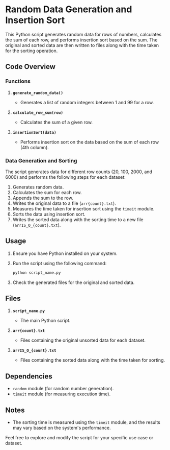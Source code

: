 # Random Data Generation and Insertion Sort

This Python script generates random data for rows of numbers, calculates the sum of each row, and performs insertion sort based on the sum. The original and sorted data are then written to files along with the time taken for the sorting operation.

## Code Overview

### Functions

1. **`generate_random_data()`**
   - Generates a list of random integers between 1 and 99 for a row.

2. **`calculate_row_sum(row)`**
   - Calculates the sum of a given row.

3. **`insertionSort(data)`**
   - Performs insertion sort on the data based on the sum of each row (4th column).

### Data Generation and Sorting

The script generates data for different row counts (20, 100, 2000, and 6000) and performs the following steps for each dataset:

1. Generates random data.
2. Calculates the sum for each row.
3. Appends the sum to the row.
4. Writes the original data to a file (`arr{count}.txt`).
5. Measures the time taken for insertion sort using the `timeit` module.
6. Sorts the data using insertion sort.
7. Writes the sorted data along with the sorting time to a new file (`arrIS_O_{count}.txt`).

## Usage

1. Ensure you have Python installed on your system.
2. Run the script using the following command:

    ```bash
    python script_name.py
    ```

3. Check the generated files for the original and sorted data.

## Files

1. **`script_name.py`**
   - The main Python script.

2. **`arr{count}.txt`**
   - Files containing the original unsorted data for each dataset.

3. **`arrIS_O_{count}.txt`**
   - Files containing the sorted data along with the time taken for sorting.

## Dependencies

- `random` module (for random number generation).
- `timeit` module (for measuring execution time).

## Notes

- The sorting time is measured using the `timeit` module, and the results may vary based on the system's performance.

Feel free to explore and modify the script for your specific use case or dataset.
